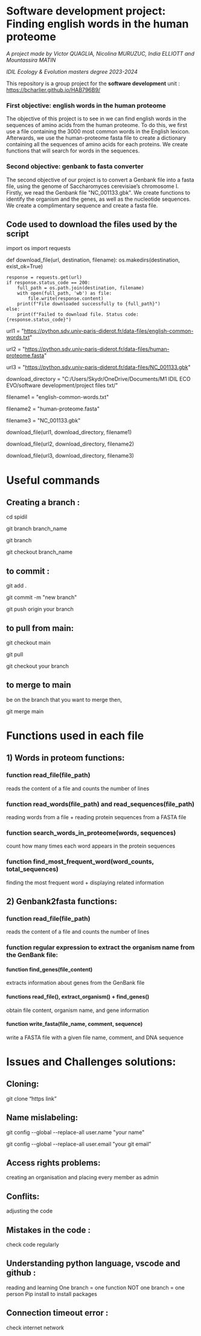 # Software development project: Finding english words in the human proteome

*A project made by Victor QUAGLIA, Nicolina MURUZUC, India ELLIOTT and Mountassira MATIN*

*IDIL Ecology & Evolution masters degree 2023-2024*

This repository is a group project for the **software development** unit : https://bcharlier.github.io/HAB796B9/ 

### First objective: english words in the human proteome
The objective of this project is to see in we can find english words in the sequences of amino acids from the human proteome. To do this, we first use a file containing the 3000 most common words in the English lexicon. Afterwards, we use the human-proteome fasta file to create a dictionary containing all the sequences of amino acids for each proteins. We create functions that will search for words in the sequences. 

### Second objective: genbank to fasta converter
The second objective of our project is to convert a Genbank file into a fasta file, using the genome of Saccharomyces cerevisiae’s chromosome I. Firstly, we read the Genbank file "NC_001133.gbk". We create functions to identify the organism and the genes, as well as the nucleotide sequences. We create a complimentary sequence and create a fasta file. 

## Code used to download the files used by the script

import os
import requests

def download_file(url, destination, filename):
    os.makedirs(destination, exist_ok=True)

    response = requests.get(url)
    if response.status_code == 200:
        full_path = os.path.join(destination, filename)
        with open(full_path, 'wb') as file:
            file.write(response.content)
        print(f"File downloaded successfully to {full_path}")
    else:
        print(f"Failed to download file. Status code: {response.status_code}")

url1 = "https://python.sdv.univ-paris-diderot.fr/data-files/english-common-words.txt"

url2 = "https://python.sdv.univ-paris-diderot.fr/data-files/human-proteome.fasta"

url3 = "https://python.sdv.univ-paris-diderot.fr/data-files/NC_001133.gbk"

download_directory = "C:/Users/Skydr/OneDrive/Documents/M1 IDIL ECO EVO/software development/project files txt/"

filename1 = "english-common-words.txt"

filename2 = "human-proteome.fasta"

filename3 = "NC_001133.gbk"

download_file(url1, download_directory, filename1)

download_file(url2, download_directory, filename2)

download_file(url3, download_directory, filename3)


# Useful commands
## Creating a branch :
cd spidil

git branch branch_name 

git branch 

git checkout branch_name

## to commit : 
git add . 

git commit -m "new branch" 

git push origin your branch

## to pull from main: 
git checkout main

git pull

git checkout your branch

## to merge to main
be on the branch that you want to merge then,

git merge main

# Functions used in each file

## 1) Words in proteom functions:

### function read_file(file_path) 
reads the content of a file and counts the number of lines
### function read_words(file_path) and read_sequences(file_path) 
reading words from a file + reading protein sequences from a FASTA file
### function search_words_in_proteome(words, sequences) 
count how many times each word appears in the protein sequences
### function find_most_frequent_word(word_counts, total_sequences) 
finding the most frequent word + displaying related information
## 2) Genbank2fasta functions:

### function read_file(file_path) 
reads the content of a file and counts the number of lines
### function regular expression to extract the organism name from the GenBank file: 
#### function find_genes(file_content) 
extracts information about genes from the GenBank file
#### functions read_file(), extract_organism() + find_genes() 
obtain file content, organism name, and gene information
#### function write_fasta(file_name, comment, sequence) 
write a FASTA file with a given file name, comment, and DNA sequence

# Issues and Challenges solutions:

## Cloning:
git clone “https link”

## Name mislabeling:
git config --global --replace-all user.name "your name"

git config --global --replace-all user.email "your git email” 

## Access rights problems:
creating an organisation and placing every member as admin 

## Conflits: 
adjusting the code

## Mistakes in the code :
check code regularly

## Understanding python language, vscode and github :
reading and learning
One branch = one function NOT one branch = one person
Pip install to install packages

## Connection timeout error :
check internet network
 
